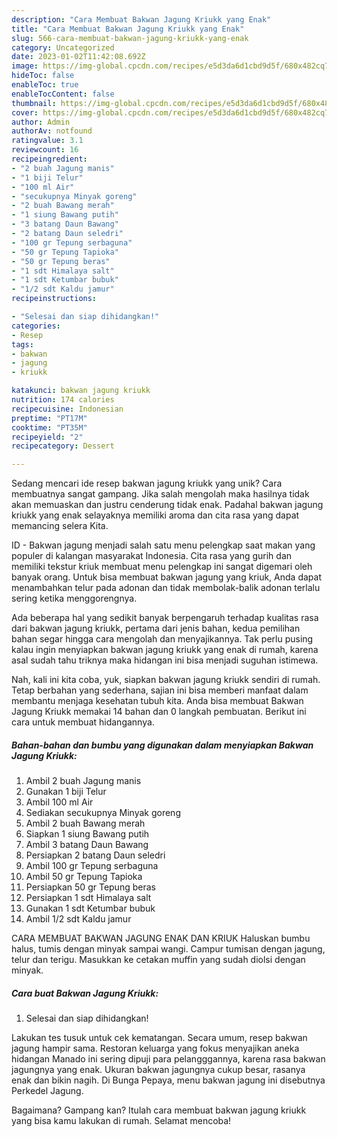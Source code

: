 ```yaml
---
description: "Cara Membuat Bakwan Jagung Kriukk yang Enak"
title: "Cara Membuat Bakwan Jagung Kriukk yang Enak"
slug: 566-cara-membuat-bakwan-jagung-kriukk-yang-enak
category: Uncategorized
date: 2023-01-02T11:42:08.692Z
image: https://img-global.cpcdn.com/recipes/e5d3da6d1cbd9d5f/680x482cq70/bakwan-jagung-kriukk-foto-resep-utama.jpg
hideToc: false
enableToc: true
enableTocContent: false
thumbnail: https://img-global.cpcdn.com/recipes/e5d3da6d1cbd9d5f/680x482cq70/bakwan-jagung-kriukk-foto-resep-utama.jpg
cover: https://img-global.cpcdn.com/recipes/e5d3da6d1cbd9d5f/680x482cq70/bakwan-jagung-kriukk-foto-resep-utama.jpg
author: Admin
authorAv: notfound
ratingvalue: 3.1
reviewcount: 16
recipeingredient:
- "2 buah Jagung manis"
- "1 biji Telur"
- "100 ml Air"
- "secukupnya Minyak goreng"
- "2 buah Bawang merah"
- "1 siung Bawang putih"
- "3 batang Daun Bawang"
- "2 batang Daun seledri"
- "100 gr Tepung serbaguna"
- "50 gr Tepung Tapioka"
- "50 gr Tepung beras"
- "1 sdt Himalaya salt"
- "1 sdt Ketumbar bubuk"
- "1/2 sdt Kaldu jamur"
recipeinstructions:

- "Selesai dan siap dihidangkan!"
categories:
- Resep
tags:
- bakwan
- jagung
- kriukk

katakunci: bakwan jagung kriukk 
nutrition: 174 calories
recipecuisine: Indonesian
preptime: "PT17M"
cooktime: "PT35M"
recipeyield: "2"
recipecategory: Dessert

---
```





Sedang mencari ide resep bakwan jagung kriukk yang unik? Cara membuatnya sangat gampang. Jika salah mengolah maka hasilnya tidak akan memuaskan dan justru cenderung tidak enak. Padahal bakwan jagung kriukk yang enak selayaknya memiliki aroma dan cita rasa yang dapat memancing selera Kita.





ID - Bakwan jagung menjadi salah satu menu pelengkap saat makan yang populer di kalangan masyarakat Indonesia. Cita rasa yang gurih dan memiliki tekstur kriuk membuat menu pelengkap ini sangat digemari oleh banyak orang. Untuk bisa membuat bakwan jagung yang kriuk, Anda dapat menambahkan telur pada adonan dan tidak membolak-balik adonan terlalu sering ketika menggorengnya.

Ada beberapa hal yang sedikit banyak berpengaruh terhadap kualitas rasa dari bakwan jagung kriukk, pertama dari jenis bahan, kedua pemilihan bahan segar hingga cara mengolah dan menyajikannya. Tak perlu pusing kalau ingin menyiapkan bakwan jagung kriukk yang enak di rumah, karena asal sudah tahu triknya maka hidangan ini bisa menjadi suguhan istimewa.






Nah, kali ini kita coba, yuk, siapkan bakwan jagung kriukk sendiri di rumah. Tetap berbahan yang sederhana, sajian ini bisa memberi manfaat dalam membantu menjaga kesehatan tubuh kita. Anda bisa membuat Bakwan Jagung Kriukk memakai 14 bahan dan 0 langkah pembuatan. Berikut ini cara untuk membuat hidangannya.

<!--inarticleads1-->

##### Bahan-bahan dan bumbu yang digunakan dalam menyiapkan Bakwan Jagung Kriukk:

1. Ambil 2 buah Jagung manis
1. Gunakan 1 biji Telur
1. Ambil 100 ml Air
1. Sediakan secukupnya Minyak goreng
1. Ambil 2 buah Bawang merah
1. Siapkan 1 siung Bawang putih
1. Ambil 3 batang Daun Bawang
1. Persiapkan 2 batang Daun seledri
1. Ambil 100 gr Tepung serbaguna
1. Ambil 50 gr Tepung Tapioka
1. Persiapkan 50 gr Tepung beras
1. Persiapkan 1 sdt Himalaya salt
1. Gunakan 1 sdt Ketumbar bubuk
1. Ambil 1/2 sdt Kaldu jamur


CARA MEMBUAT BAKWAN JAGUNG ENAK DAN KRIUK Haluskan bumbu halus, tumis dengan minyak sampai wangi. Campur tumisan dengan jagung, telur dan terigu. Masukkan ke cetakan muffin yang sudah diolsi dengan minyak. 

<!--inarticleads2-->

##### Cara buat Bakwan Jagung Kriukk:


1. Selesai dan siap dihidangkan!

Lakukan tes tusuk untuk cek kematangan. Secara umum, resep bakwan jagung hampir sama. Restoran keluarga yang fokus menyajikan aneka hidangan Manado ini sering dipuji para pelangggannya, karena rasa bakwan jagungnya yang enak. Ukuran bakwan jagungnya cukup besar, rasanya enak dan bikin nagih. Di Bunga Pepaya, menu bakwan jagung ini disebutnya Perkedel Jagung. 

Bagaimana? Gampang kan? Itulah cara membuat bakwan jagung kriukk yang bisa kamu lakukan di rumah. Selamat mencoba!
